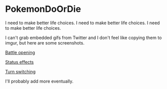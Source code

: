 # PokemonDoOrDie
I need to make better life choices. I need to make better life choices. I need to make better life choices.

I can't grab embedded gifs from Twitter and I don't feel like copying them to imgur, but here are some screenshots.

[Battle opening](https://twitter.com/DragoniteSpam/status/1049182378122510341)

[Status effects](https://twitter.com/DragoniteSpam/status/1050539405348352000)

[Turn switching](https://twitter.com/DragoniteSpam/status/1053545162742337536)

I'll probably add more eventually.